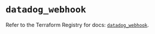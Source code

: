 # `datadog_webhook`

Refer to the Terraform Registry for docs: [`datadog_webhook`](https://registry.terraform.io/providers/datadog/datadog/3.78.0/docs/resources/webhook).
